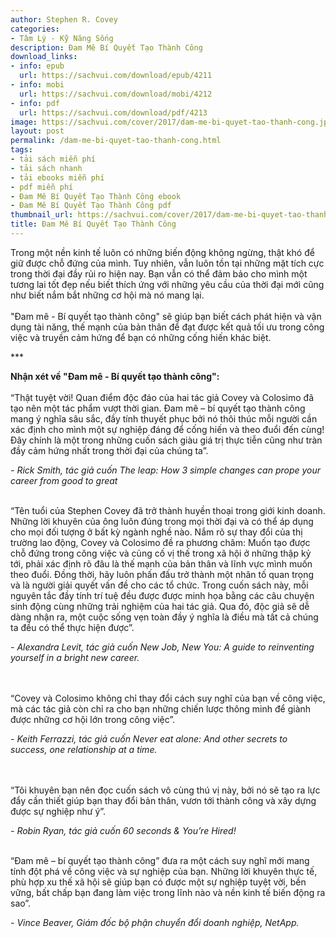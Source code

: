 ```yaml
---
author: Stephen R. Covey
categories:
- Tâm Lý - Kỹ Năng Sống
description: Đam Mê Bí Quyết Tạo Thành Công
download_links:
- info: epub
  url: https://sachvui.com/download/epub/4211
- info: mobi
  url: https://sachvui.com/download/mobi/4212
- info: pdf
  url: https://sachvui.com/download/pdf/4213
image: https://sachvui.com/cover/2017/dam-me-bi-quyet-tao-thanh-cong.jpg
layout: post
permalink: /dam-me-bi-quyet-tao-thanh-cong.html
tags:
- tải sách miễn phí
- tải sách nhanh
- tải ebooks miễn phí
- pdf miễn phí
- Đam Mê Bí Quyết Tạo Thành Công ebook
- Đam Mê Bí Quyết Tạo Thành Công pdf
thumbnail_url: https://sachvui.com/cover/2017/dam-me-bi-quyet-tao-thanh-cong.jpg
title: Đam Mê Bí Quyết Tạo Thành Công
---
```


 <div class="item-desc text-justify"> <p>Trong một nền kinh tế luôn có những biến động không ngừng, thật khó để giữ được chỗ đứng của mình. Tuy nhiên, vẫn luôn tồn tại những mặt tích cực trong thời đại đầy rủi ro hiện nay. Bạn vẫn có thể đảm bảo cho mình một tương lai tốt đẹp nếu biết thích ứng với những yêu cầu của thời đại mới cũng như biết nắm bắt những cơ hội mà nó mang lại.<br><br>"Đam mê - Bí quyết tạo thành công" sẽ giúp bạn biết cách phát hiện và vận dụng tài năng, thế mạnh của bản thân để đạt được kết quả tối ưu trong công việc và truyền cảm hứng để bạn có những cống hiến khác biệt.</p><p>***</p><p><strong>Nhận xét về "Đam mê - Bí quyết tạo thành công":</strong><br><br>“Thật tuyệt vời! Quan điểm độc đáo của hai tác giả Covey và Colosimo đã tạo nên một tác phẩm vượt thời gian. Đam mê – bí quyết tạo thành công mang ý nghĩa sâu sắc, đầy tính thuyết phục bởi nó thôi thúc mỗi người cần xác định cho mình một sự nghiệp đáng để cống hiến và theo đuổi đến cùng! Đây chính là một trong những cuốn sách giàu giá trị thực tiễn cũng như tràn đầy cảm hứng nhất trong thời đại của chúng ta”.</p><p><em>- Rick Smith, tác giả cuốn The leap: How 3 simple changes can prope your career from good to great</em></p><p><br>“Tên tuổi của Stephen Covey đã trở thành huyền thoại trong giới kinh doanh. Những lời khuyên của ông luôn đúng trong mọi thời đại và có thể áp dụng cho mọi đối tượng ở bất kỳ ngành nghề nào. Nắm rõ sự thay đổi của thị trường lao động, Covey và Colosimo đề ra phương châm: Muốn tạo được chỗ đứng trong công việc và củng cố vị thế trong xã hội ở những thập kỷ tới, phải xác định rõ đâu là thế mạnh của bản thân và lĩnh vực mình muốn theo đuổi. Đồng thời, hãy luôn phấn đấu trở thành một nhân tố quan trọng và là người giải quyết vấn đề cho các tổ chức. Trong cuốn sách này, mỗi nguyên tắc đầy tính trí tuệ đều được được minh họa bằng các câu chuyện sinh động cùng những trải nghiệm của hai tác giả. Qua đó, độc giả sẽ dễ dàng nhận ra, một cuộc sống vẹn toàn đầy ý nghĩa là điều mà tất cả chúng ta đều có thể thực hiện được”.</p><p><em>- Alexandra Levit, tác giả cuốn New Job, New You: A guide to reinventing yourself in a bright new career.</em></p><p><br><br>“Covey và Colosimo không chỉ thay đổi cách suy nghĩ của bạn về công việc, mà các tác giả còn chỉ ra cho bạn những chiến lược thông minh để giành được những cơ hội lớn trong công việc”.</p><p><em>- Keith Ferrazzi, tác giả cuốn Never eat alone: And other secrets to success, one relationship at a time.</em></p><p><br><br>“Tôi khuyên bạn nên đọc cuốn sách vô cùng thú vị này, bởi nó sẽ tạo ra lực đẩy cần thiết giúp bạn thay đổi bản thân, vươn tới thành công và xây dựng được sự nghiệp như ý”.</p><p><em>- Robin Ryan, tác giả cuốn 60 seconds &amp; You’re Hired!</em></p><p><br>“Đam mê – bí quyết tạo thành công” đưa ra một cách suy nghĩ mới mang tính đột phá về công việc và sự nghiệp của bạn. Những lời khuyên thực tế, phù hợp xu thế xã hội sẽ giúp bạn có được một sự nghiệp tuyệt vời, bền vững, bất chấp bạn đang làm việc trong lĩnh nào và nền kinh tế biến động ra sao”.</p><p><em>- Vince Beaver, Giám đốc bộ phận chuyển đổi doanh nghiệp, NetApp.</em></p> </div>